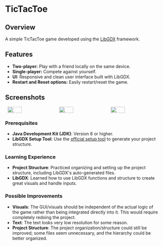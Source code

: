 # TicTacToe

## Overview
A simple TicTacToe game developed using the [LibGDX](https://libgdx.badlogicgames.com/) framework.

## Features
- **Two-player:** Play with a friend locally on the same device.
- **Single-player:** Compete against yourself.
- **UI:** Responsive and clean user interface built with LibGDX.
- **Restart and Reset options:** Easily restart/reset the game.

## Screenshots
<div style="display: flex; justify-content: space-around;">
  <img src="https://github.com/jhauptma12357/images/blob/main/CMSC203-Montgomery-College/image1.png" width="30%" />
  <img src="https://github.com/jhauptma12357/images/blob/main/CMSC203-Montgomery-College/image2.png" width="30%" />
  <img src="https://github.com/jhauptma12357/images/blob/main/CMSC203-Montgomery-College/image3.png" width="30%" />
</div>


### Prerequisites
- **Java Development Kit (JDK)**: Version 8 or higher.
- **LibGDX Setup Tool**: Use the [official setup tool](https://libgdx.com/dev/setup/) to generate your project structure.

### Learning Experience
- **Project Structure**: Practiced organizing and setting up the project structure, including LibGDX's auto-generated files.
- **LibGDX**: Learned how to use LibGDX functions and structure to create great visuals and handle inputs.

### Possible Improvements
- **Visuals**: The GUI/visuals should be independent of the actual logic of the game rather than being integrated directly into it. This would require completely redoing the project.
- **Text**: The text looks very low resolution for some reason.
- **Project Structure**: The project organization/structure could still be improved; some files seem unnecessary, and the hierarchy could be better organized.
